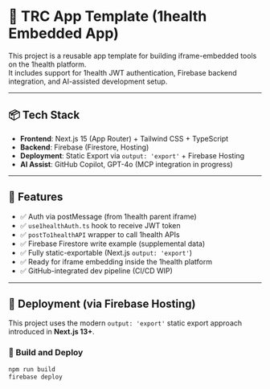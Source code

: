 # 🔐 TRC App Template (1health Embedded App)

This project is a reusable app template for building iframe-embedded tools on the 1health platform.  
It includes support for 1health JWT authentication, Firebase backend integration, and AI-assisted development setup.

---

## 📦 Tech Stack

- **Frontend**: Next.js 15 (App Router) + Tailwind CSS + TypeScript  
- **Backend**: Firebase (Firestore, Hosting)  
- **Deployment**: Static Export via `output: 'export'` + Firebase Hosting  
- **AI Assist**: GitHub Copilot, GPT-4o (MCP integration in progress)

---

## 🔐 Features

- ✅ Auth via postMessage (from 1health parent iframe)  
- ✅ `use1healthAuth.ts` hook to receive JWT token  
- ✅ `postTo1healthAPI` wrapper to call 1health APIs  
- ✅ Firebase Firestore write example (supplemental data)  
- ✅ Fully static-exportable (Next.js `output: 'export'`)  
- ✅ Ready for iframe embedding inside the 1health platform  
- ✅ GitHub-integrated dev pipeline (CI/CD WIP)

---

## 🚀 Deployment (via Firebase Hosting)

This project uses the modern `output: 'export'` static export approach introduced in **Next.js 13+**.

### 🔧 Build and Deploy

```bash
npm run build
firebase deploy

